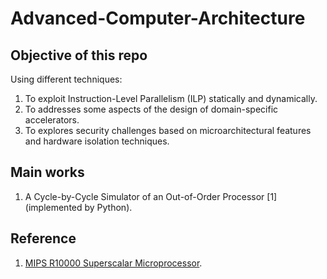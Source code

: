 # Advanced-Computer-Architecture

## Objective of this repo
Using different techniques:
1. To exploit Instruction-Level Parallelism (ILP) statically and dynamically. 
1. To addresses some aspects of the design of domain-specific accelerators. 
1. To explores security challenges based on microarchitectural features and hardware isolation techniques.

## Main works
1. A Cycle-by-Cycle Simulator of an Out-of-Order Processor [1] (implemented by Python).

## Reference
1. [MIPS R10000 Superscalar Microprocessor](https://ieeexplore.ieee.org/stamp/stamp.jsp?tp=&arnumber=491460).
